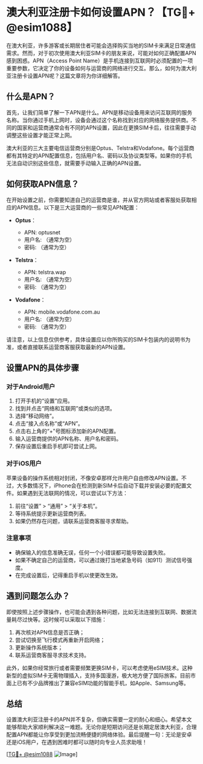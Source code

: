 # 澳大利亚注册卡如何设置APN？【TG💪+ @esim1088】

在澳大利亚，许多游客或长期居住者可能会选择购买当地的SIM卡来满足日常通信需求。然而，对于初次使用澳大利亚SIM卡的朋友来说，可能对如何正确配置APN感到困惑。APN（Access Point Name）是手机连接到互联网时必须配置的一项重要参数，它决定了你的设备如何与运营商的网络进行交互。那么，如何为澳大利亚注册卡设置APN呢？这篇文章将为你详细解答。

## 什么是APN？

首先，让我们简单了解一下APN是什么。APN是移动设备用来访问互联网的服务名称。当你通过手机上网时，设备会通过这个名称找到对应的网络服务提供商。不同的国家和运营商通常会有不同的APN设置，因此在更换SIM卡后，往往需要手动调整这些设置才能正常上网。

澳大利亚的三大主要电信运营商分别是Optus、Telstra和Vodafone。每个运营商都有其特定的APN配置信息，包括用户名、密码以及协议类型等。如果你的手机无法自动识别这些信息，就需要手动输入正确的APN设置。

## 如何获取APN信息？

在开始设置之前，你需要知道自己的运营商是谁，并从官方网站或者客服处获取相应的APN信息。以下是三大运营商的一些常见APN配置：

- **Optus**：
  - APN: optusnet
  - 用户名: （通常为空）
  - 密码: （通常为空）

- **Telstra**：
  - APN: telstra.wap
  - 用户名: （通常为空）
  - 密码: （通常为空）

- **Vodafone**：
  - APN: mobile.vodafone.com.au
  - 用户名: （通常为空）
  - 密码: （通常为空）

请注意，以上信息仅供参考，具体设置应以你所购买的SIM卡包装内的说明书为准，或者直接联系运营商客服获取最新的APN设置。

## 设置APN的具体步骤

### 对于Android用户

1. 打开手机的“设置”应用。
2. 找到并点击“网络和互联网”或类似的选项。
3. 选择“移动网络”。
4. 点击“接入点名称”或“APN”。
5. 点击右上角的“+”号图标添加新的APN配置。
6. 输入运营商提供的APN名称、用户名和密码。
7. 保存设置后重启手机即可尝试上网。

### 对于iOS用户

苹果设备的操作系统相对封闭，不像安卓那样允许用户自由修改APN设置。不过，大多数情况下，iPhone会在检测到新SIM卡后自动下载并安装必要的配置文件。如果遇到无法联网的情况，可以尝试以下方法：

1. 前往“设置” > “通用” > “关于本机”。
2. 等待系统提示更新运营商列表。
3. 如果仍然存在问题，请联系运营商客服寻求帮助。

### 注意事项

- 确保输入的信息准确无误，任何一个小错误都可能导致设置失败。
- 如果不确定自己的运营商，可以通过拨打当地紧急号码（如911）测试信号强度。
- 在完成设置后，记得重启手机以使更改生效。

## 遇到问题怎么办？

即使按照上述步骤操作，也可能会遇到各种问题，比如无法连接到互联网、数据流量耗尽过快等。这时候可以采取以下措施：

1. 再次核对APN信息是否正确；
2. 尝试切换至飞行模式再重新开启网络；
3. 更新操作系统版本；
4. 联系运营商客服寻求技术支持。

此外，如果你经常旅行或者需要频繁更换SIM卡，可以考虑使用eSIM技术。这种新型的虚拟SIM卡无需物理插入，支持多国漫游，极大地方便了国际旅客。目前市面上已有不少品牌推出了兼容eSIM功能的智能手机，如Apple、Samsung等。

## 总结

设置澳大利亚注册卡的APN并不复杂，但确实需要一定的耐心和细心。希望本文能够帮助大家顺利解决这一难题。无论你是短期访问还是长期定居澳大利亚，合理配置APN都能让你享受到更加流畅便捷的网络体验。最后提醒一句：无论是安卓还是iOS用户，在遇到困难时都可以随时向专业人员求助哦！

[[TG💪+ @esim1088](https://t.me/s/esim1088) ![Image](https://i.postimg.cc/4NQfJmqS/Snipaste-2025-05-13-00-14-12.png)]